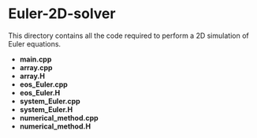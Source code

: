 # Euler-2D-solver

This directory contains all the code required to perform a 2D simulation of Euler equations. 

* **main.cpp**
* **array.cpp**
* **array.H**
* **eos_Euler.cpp**
* **eos_Euler.H**
* **system_Euler.cpp**
* **system_Euler.H**
* **numerical_method.cpp**
* **numerical_method.H**

